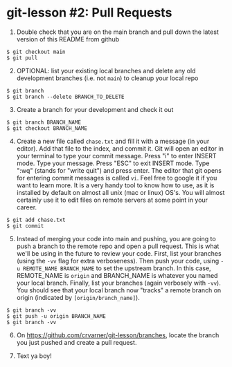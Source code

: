 # git-lesson #2: Pull Requests

1. Double check that you are on the main branch and pull down the latest version of this README from github
```
$ git checkout main
$ git pull
```

2. OPTIONAL: list your existing local branches and delete any old development branches (i.e. not `main`) to cleanup your local repo
```
$ git branch
$ git branch --delete BRANCH_TO_DELETE
```

3. Create a branch for your development and check it out
```
$ git branch BRANCH_NAME
$ git checkout BRANCH_NAME
```

4. Create a new file called `chase.txt` and fill it with a message (in your editor). Add that file to the index, and commit it. Git will open an editor in your terminal to type your commit message. Press "i" to enter INSERT mode. Type your message. Press "ESC" to exit INSERT mode. Type ":wq" (stands for "write quit") and press enter. The editor that git opens for entering commit messages is called `vi`. Feel free to google it if you want to learn more. It is a very handy tool to know how to use, as it is installed by default on almost all unix (mac or linux) OS's. You will almost certainly use it to edit files on remote servers at some point in your career.
```
$ git add chase.txt
$ git commit
```

5. Instead of merging your code into main and pushing, you are going to push a branch to the remote repo and open a pull request. This is what we'll be using in the future to review your code. First, list your branches (using the `-vv` flag for extra verboseness). Then push your code, using `-u REMOTE_NAME BRANCH_NAME` to set the upstream branch. In this case, REMOTE_NAME is `origin` and BRANCH_NAME is whatever you named your local branch. Finally, list your branches (again verbosely with `-vv`). You should see that your local branch now "tracks" a remote branch on origin (indicated by `[origin/branch_name]`).
```
$ git branch -vv
$ git push -u origin BRANCH_NAME
$ git branch -vv
```

6. On https://github.com/crvarner/git-lesson/branches, locate the branch you just pushed and create a pull request.

7. Text ya boy!

